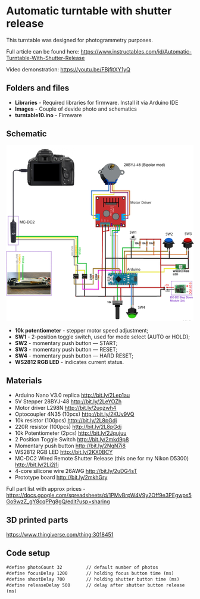 # Automatic turntable with shutter release

This turntable was designed for photogrammetry purposes. 

Full article can be found here: https://www.instructables.com/id/Automatic-Turntable-With-Shutter-Release

Video demonstration: https://youtu.be/FBjfitXY1yQ

## Folders and files
- **Libraries** - Required libraries for firmware. Install it via Arduino IDE
- **Images** - Couple of devide photo and schematics
- **turntable10.ino** - Firmware

## Schematic
![Schematic](https://github.com/VitaliiUspalenko/Turntable_v1.0/blob/master/Images/fig1.jpg)

- **10k potentiometer** - stepper motor speed adjustment;
- **SW1** - 2-position toggle switch, used for mode select (AUTO or HOLD);
- **SW2** - momentary push button — START;
- **SW3** - momentary push button — RESET;
- **SW4** - momentary push button — HARD RESET;
- **WS2812 RGB LED** - indicates current status.

## Materials
* Arduino Nano V3.0 replica http://bit.ly/2Lep1au
* 5V Stepper 28BYJ-48 http://bit.ly/2LeYOZh
* Motor driver L298N http://bit.ly/2uqzwh4
* Optocoupler 4N35 (10pcs) http://bit.ly/2KUv9VQ
* 10k resistor (100pcs) http://bit.ly/2L8pGdj
* 220R resistor (100pcs) http://bit.ly/2L8pGdj
* 10k Potentiometer (2pcs) http://bit.ly/2Jqujuu
* 2 Position Toggle Switch http://bit.ly/2mkd9p8
* Momentary push button http://bit.ly/2NgN7i8
* WS2812 RGB LED http://bit.ly/2KX0BCY
* MC-DC2 Wired Remote Shutter Release (this one for my Nikon D5300) http://bit.ly/2Li2j1j
* 4-core silicone wire 26AWG http://bit.ly/2uDG4sT
* Prototype board http://bit.ly/2mkhGry

Full part list with approx prices - https://docs.google.com/spreadsheets/d/1PMvBrpW4V9y2Off9e3PEgwps5Go9wzZ_gY8cqPPg8gQ/edit?usp=sharing

## 3D printed parts
 https://www.thingiverse.com/thing:3018451

## Code setup
    #define photoCount 32         // default number of photos 
    #define focusDelay 1200       // holding focus button time (ms) 
    #define shootDelay 700        // holding shutter button time (ms) 
    #define releaseDelay 500      // delay after shutter button release (ms) 

  
  
